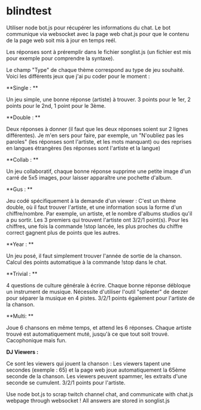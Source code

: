 # blindtest

Utiliser node bot.js pour récupérer les informations du chat. 
Le bot communique via websocket avec la page web chat.js pour que le contenu de la page web soit mis à jour en temps reél.

Les réponses sont à préremplir dans le fichier songlist.js (un fichier est mis pour exemple pour comprendre la syntaxe). 

Le champ "Type" de chaque thème correspond au type de jeu souhaité. Voici les différents jeux que j'ai pu coder pour le moment : 

**Single : **

Un jeu simple, une bonne réponse (artiste) à trouver. 3 points pour le 1er, 2 points pour le 2nd, 1 point pour le 3ème.

**Double : **

Deux réponses à donner (il faut que les deux réponses soient sur 2 lignes différentes). Je m'en sers pour faire, par exemple, un "N'oubliez pas les paroles" (les réponses sont l'artiste, et les mots manquant) ou des reprises en langues étrangères (les réponses sont l'artiste et la langue)

**Collab : **

Un jeu collaboratif, chaque bonne réponse supprime une petite image d'un carré de 5x5 images, pour laisser apparaître une pochette d'album.

**Gus : **

Jeu codé spécifiquement à la demande d'un viewer : C'est un thème double, où il faut trouver l'artiste, et une information sous la forme d'un chiffre/nombre.
Par exemple, un artiste, et le nombre d'albums studios qu'il a pu sortir. Les 3 premiers qui trouvent l'artiste ont 3/2/1 point(s). Pour les chiffres, une fois la commande !stop lancée, les plus proches du chiffre correct gagnent plus de points que les autres. 

**Year : **

Un jeu posé, il faut simplement trouver l'année de sortie de la chanson. Calcul des points automatique à la commande !stop dans le chat.

**Trivial : **

4 questions de culture générale à écrire. Chaque bonne réponse débloque un instrument de musique. Nécessite d'utiliser l'outil "spleeter" de deezer pour séparer la musique en 4 pistes. 3/2/1 points également pour l'artiste de la chanson.

**Multi: **

Joue 6 chansons en même temps, et attend les 6 réponses. Chaque artiste trouvé est automatiquement muté, jusqu'à ce que tout soit trouvé. Cacophonique mais fun.

**DJ Viewers :**

Ce sont les viewers qui jouent la chanson : Les viewers tapent une secondes (exemple : 65) et la page web joue automatiquement la 65ème seconde de la chanson. Les viewers peuvent spammer, les extraits d'une seconde se cumulent. 3/2/1 points pour l'artiste. 






Use node bot.js to scrap twitch channel chat, and communicate with chat.js webpage through websocket ! 
All answers are stored in songlist.js
